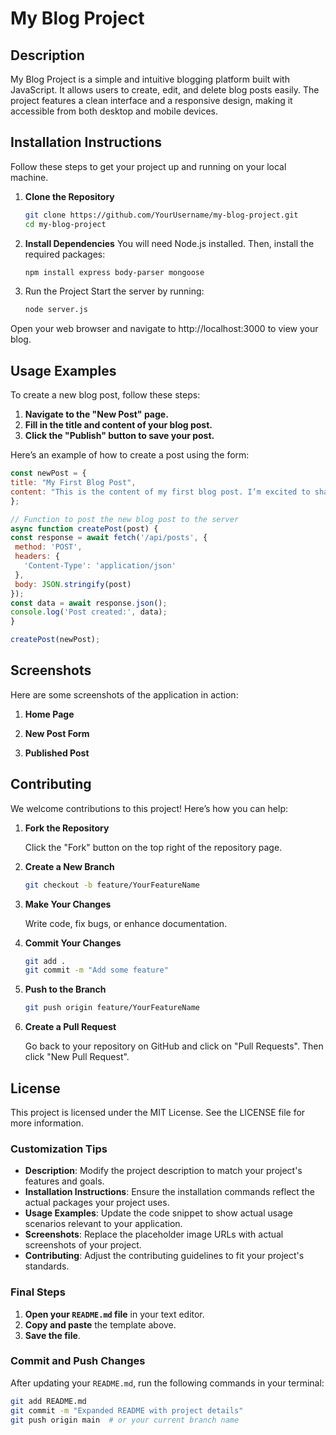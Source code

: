 # My Blog Project

## Description
My Blog Project is a simple and intuitive blogging platform built with JavaScript. It allows users to create, edit, and delete blog posts easily. The project features a clean interface and a responsive design, making it accessible from both desktop and mobile devices.

## Installation Instructions
Follow these steps to get your project up and running on your local machine.

1. **Clone the Repository**
   ```bash
   git clone https://github.com/YourUsername/my-blog-project.git
   cd my-blog-project

2. **Install Dependencies** You will need Node.js installed. Then, install the required packages:
   ```bash
   npm install express body-parser mongoose

3. Run the Project Start the server by running:
   ```bash   
   node server.js
   
  Open your web browser and navigate to http://localhost:3000 to view your blog.

## Usage Examples
To create a new blog post, follow these steps:

1. **Navigate to the "New Post" page.**
2. **Fill in the title and content of your blog post.**
3. **Click the "Publish" button to save your post.**

Here’s an example of how to create a post using the form:
   ```javascript
const newPost = {
  title: "My First Blog Post",
  content: "This is the content of my first blog post. I’m excited to share my thoughts with the world!",
};

// Function to post the new blog post to the server
async function createPost(post) {
  const response = await fetch('/api/posts', {
    method: 'POST',
    headers: {
      'Content-Type': 'application/json'
    },
    body: JSON.stringify(post)
  });
  const data = await response.json();
  console.log('Post created:', data);
}

createPost(newPost);
```
## Screenshots
Here are some screenshots of the application in action:

1. **Home Page**

2. **New Post Form**

3. **Published Post**

## Contributing
We welcome contributions to this project! Here’s how you can help:

1. **Fork the Repository**

      Click the "Fork" button on the top right of the repository page.
   
2. **Create a New Branch**
   ```bash
   git checkout -b feature/YourFeatureName

3. **Make Your Changes**

      Write code, fix bugs, or enhance documentation.
   
4. **Commit Your Changes**
   ```bash
   git add .
   git commit -m "Add some feature"

5. **Push to the Branch**
   ```bash
   git push origin feature/YourFeatureName

6. **Create a Pull Request**

      Go back to your repository on GitHub and click on "Pull Requests". Then click "New Pull Request".

## License
This project is licensed under the MIT License. See the LICENSE file for more information.

### Customization Tips

- **Description**: Modify the project description to match your project's features and goals.
- **Installation Instructions**: Ensure the installation commands reflect the actual packages your project uses.
- **Usage Examples**: Update the code snippet to show actual usage scenarios relevant to your application.
- **Screenshots**: Replace the placeholder image URLs with actual screenshots of your project.
- **Contributing**: Adjust the contributing guidelines to fit your project's standards.

### Final Steps

1. **Open your `README.md` file** in your text editor.
2. **Copy and paste** the template above.
3. **Save the file**.

### Commit and Push Changes

After updating your `README.md`, run the following commands in your terminal:

```bash
git add README.md
git commit -m "Expanded README with project details"
git push origin main  # or your current branch name
